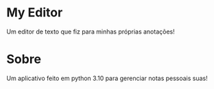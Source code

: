 # My Editor
Um editor de texto que fiz para minhas próprias anotações!

# Sobre
Um aplicativo feito em python 3.10 para gerenciar notas pessoais suas!
